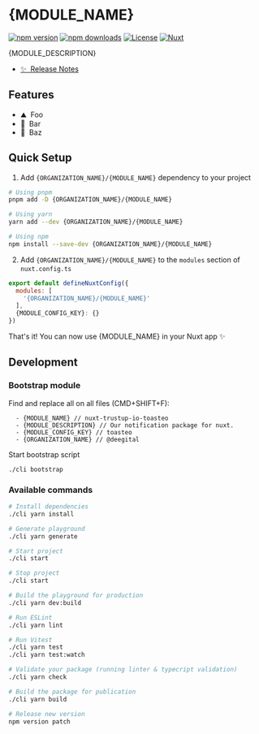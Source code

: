 # {MODULE_NAME}

[![npm version][npm-version-src]][npm-version-href]
[![npm downloads][npm-downloads-src]][npm-downloads-href]
[![License][license-src]][license-href]
[![Nuxt][nuxt-src]][nuxt-href]

{MODULE_DESCRIPTION}

- [✨ &nbsp;Release Notes](/CHANGELOG.md)
<!-- - [🏀 Online playground](https://stackblitz.com/github/your-org/{ORGANIZATION_NAME}/{MODULE_NAME}?file=playground%2Fapp.vue) -->
<!-- - [📖 &nbsp;Documentation](https://example.com) -->

## Features

<!-- Highlight some of the features your module provide here -->
- ⛰ &nbsp;Foo
- 🚠 &nbsp;Bar
- 🌲 &nbsp;Baz

## Quick Setup

1. Add `{ORGANIZATION_NAME}/{MODULE_NAME}` dependency to your project

```bash
# Using pnpm
pnpm add -D {ORGANIZATION_NAME}/{MODULE_NAME}

# Using yarn
yarn add --dev {ORGANIZATION_NAME}/{MODULE_NAME}

# Using npm
npm install --save-dev {ORGANIZATION_NAME}/{MODULE_NAME}
```

2. Add `{ORGANIZATION_NAME}/{MODULE_NAME}` to the `modules` section of `nuxt.config.ts`

```js
export default defineNuxtConfig({
  modules: [
    '{ORGANIZATION_NAME}/{MODULE_NAME}'
  ],
  {MODULE_CONFIG_KEY}: {}
})
```

That's it! You can now use {MODULE_NAME} in your Nuxt app ✨

## Development

### Bootstrap module
Find and replace all on all files (CMD+SHIFT+F):
```shell
  - {MODULE_NAME} // nuxt-trustup-io-toasteo
  - {MODULE_DESCRIPTION} // Our notification package for nuxt.
  - {MODULE_CONFIG_KEY} // toasteo
  - {ORGANIZATION_NAME} // @deegital
```
Start bootstrap script
```shell
./cli bootstrap
```

### Available commands
```bash
# Install dependencies
./cli yarn install

# Generate playground
./cli yarn generate

# Start project
./cli start

# Stop project
./cli start

# Build the playground for production
./cli yarn dev:build

# Run ESLint
./cli yarn lint

# Run Vitest
./cli yarn test
./cli yarn test:watch

# Validate your package (running linter & typecript validation)
./cli yarn check

# Build the package for publication
./cli yarn build

# Release new version
npm version patch
```

<!-- Badges -->
[npm-version-src]: https://img.shields.io/npm/v/{ORGANIZATION_NAME}/{MODULE_NAME}/latest.svg?style=flat&colorA=18181B&colorB=28CF8D
[npm-version-href]: https://npmjs.com/package/{ORGANIZATION_NAME}/{MODULE_NAME}

[npm-downloads-src]: https://img.shields.io/npm/dm/{ORGANIZATION_NAME}/{MODULE_NAME}.svg?style=flat&colorA=18181B&colorB=28CF8D
[npm-downloads-href]: https://npmjs.com/package/{ORGANIZATION_NAME}/{MODULE_NAME}

[license-src]: https://img.shields.io/npm/l/{ORGANIZATION_NAME}/{MODULE_NAME}.svg?style=flat&colorA=18181B&colorB=28CF8D
[license-href]: https://npmjs.com/package/{ORGANIZATION_NAME}/{MODULE_NAME}

[nuxt-src]: https://img.shields.io/badge/Nuxt-18181B?logo=nuxt.js
[nuxt-href]: https://nuxt.com
